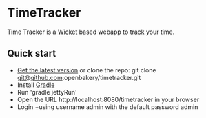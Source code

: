 TimeTracker
===========

Time Tracker is a [Wicket](http://wicket.apache.org/) based webapp to track your time.

Quick start
------------

* [Get the latest version](https://github.com/openbakery/timetracker/zipball/master) or clone the repo: git clone git@github.com:openbakery/timetracker.git
* Install [Gradle](http://gradle.org)
* Run 'gradle jettyRun'
* Open the URL http://localhost:8080/timetracker in your browser
* Login +using username admin with the default password admin


